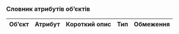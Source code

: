 ### Словник атрибутів об’єктів

| Об’єкт      | Атрибут                 | Короткий опис              | Тип   | Обмеження               |
|-------------|-------------------------|----------------------------|-------|-------------------------|
